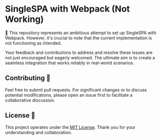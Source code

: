 # SingleSPA with Webpack (Not Working)

🚧 This repository represents an ambitious attempt to set up SingleSPA with Webpack. However, it's crucial to note that the current implementation is not functioning as intended.

Your feedback and contributions to address and resolve these issues are not just encouraged but eagerly welcomed. The ultimate aim is to create a seamless integration that works reliably in real-world scenarios.

## Contributing 🤝

Feel free to submit pull requests. For significant changes or to discuss potential modifications, please open an issue first to facilitate a collaborative discussion.

## License 📝

This project operates under the [MIT License](https://choosealicense.com/licenses/mit/). Thank you for your understanding and collaboration.
